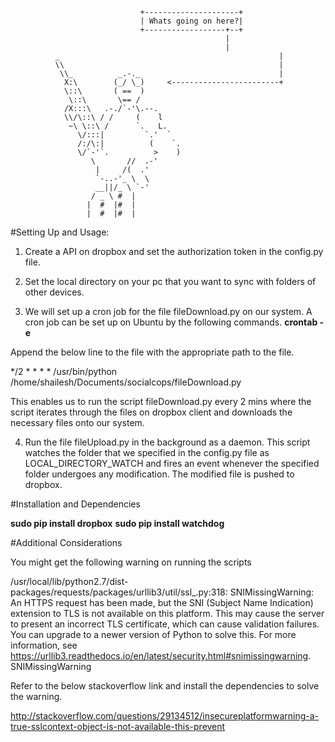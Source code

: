 						         +---------------------+
						         | Whats going on here?|
						         +------------------+--+
						                            |
						                            |
			  _                                                 |
			  \\                                                |
			   \\_          _.-._                               |
			    X:\        (_/ \_)     <------------------------+
			    \::\       ( ==  )
			     \::\       \== /
			    /X:::\   .-./`-'\.--.
			    \\/\::\ / /     (    l
			     ~\ \::\ /      `.   L.
			       \/:::|         `.'  `
			       /:/\:|          (    `.
			       \/`-'`.          >    )
				      \       //  .-'
				       |     /(  .'
				       `-..-'_ \  \
				       __||/_ \ `-'
				      / _ \ #  |
				     |  #  |#  |
				     |  #  |#  | 

#Setting Up and Usage:

1. Create a API on dropbox and set the authorization token in the config.py file.

2. Set the local directory on your pc that you want to sync with folders of other devices.

3. We will set up a cron job for the file fileDownload.py on our system. A cron job can be set up on Ubuntu by the following commands.
  **crontab -e**
  
  Append the below line to the file with the appropriate path to the file.

  */2 * * * * /usr/bin/python /home/shailesh/Documents/socialcops/fileDownload.py
   
   This enables us to run the script fileDownload.py every 2 mins where the script iterates through the files on dropbox client and downloads the
   necessary files onto our system.

4. Run the file fileUpload.py in the background as a daemon. This script watches the folder that we specified in the config.py file as 
  LOCAL_DIRECTORY_WATCH and fires an event whenever the specified folder undergoes any modification. The modified file is pushed to dropbox.

#Installation and Dependencies

**sudo pip install dropbox**
**sudo pip install watchdog**


#Additional Considerations

You might get the following warning on running the scripts

/usr/local/lib/python2.7/dist-packages/requests/packages/urllib3/util/ssl_.py:318: SNIMissingWarning: An HTTPS request has been made, but the SNI (Subject Name Indication) extension to TLS is not available on this platform. This may cause the server to present an incorrect TLS certificate, which can cause validation failures. You can upgrade to a newer version of Python to solve this. For more information, see https://urllib3.readthedocs.io/en/latest/security.html#snimissingwarning.
  SNIMissingWarning


Refer to the below stackoverflow link and install the dependencies to solve the warning.

http://stackoverflow.com/questions/29134512/insecureplatformwarning-a-true-sslcontext-object-is-not-available-this-prevent
